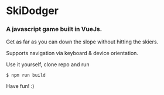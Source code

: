 # SkiDodger
### A javascript game built in VueJs.

Get as far as you can down the slope without hitting the skiers.

Supports navigation via keyboard & device orientation.

Use it yourself, clone repo and run
```
$ npm run build
```

Have fun! :)

